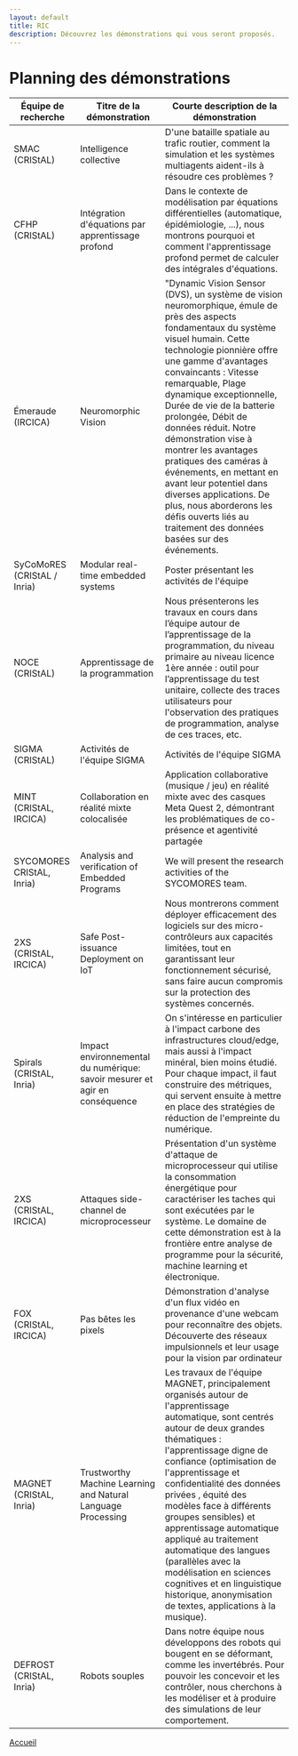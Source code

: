 ```yaml
---
layout: default
title: RIC
description: Découvrez les démonstrations qui vous seront proposés.
---
```



# Planning des démonstrations

| Équipe de recherche | Titre de la démonstration                                                                                     | Courte description de la démonstration                                                                                                                                                                                                                                                                                                                                                                                                                                                                                                                                                                                                                                                                                                                        |
|---------------------|---------------------------------------------------------------------------------------------------------------|---------------------------------------------------------------------------------------------------------------------------------------------------------------------------------------------------------------------------------------------------------------------------------------------------------------------------------------------------------------------------------------------------------------------------------------------------------------------------------------------------------------------------------------------------------------------------------------------------------------------------------------------------------------------------------------------------------------------------------------------------------------|
| SMAC	(CRIStAL)      |	Intelligence collective	 | D'une bataille spatiale au trafic routier, comment la simulation et les systèmes multiagents aident-ils à résoudre ces problèmes ? |
| CFHP	(CRIStAL)      | 	Intégration d'équations par apprentissage profond |	Dans le contexte de modélisation par équations différentielles (automatique, épidémiologie, ...), nous montrons pourquoi et comment l'apprentissage profond permet de calculer des intégrales d'équations. |
| Émeraude	(IRCICA)   |	Neuromorphic Vision |	"Dynamic Vision Sensor (DVS), un système de vision neuromorphique, émule de près des aspects fondamentaux du système visuel humain. Cette technologie pionnière offre une gamme d'avantages convaincants : Vitesse remarquable, Plage dynamique exceptionnelle, Durée de vie de la batterie prolongée, Débit de données réduit. Notre démonstration vise à montrer les avantages pratiques des caméras à événements, en mettant en avant leur potentiel dans diverses applications. De plus, nous aborderons les défis ouverts liés au traitement des données basées sur des événements. |
| SyCoMoRES	(CRIStAL / Inria)	| Modular real-time embedded systems	| Poster présentant les activités de l'équipe |
| NOCE	(CRIStAL)	     | Apprentissage de la programmation	| Nous présenterons les travaux en cours dans l’équipe autour de l’apprentissage de la programmation, du niveau primaire au niveau licence 1ère année : outil pour l’apprentissage du test unitaire, collecte des traces utilisateurs pour l'observation des pratiques de programmation, analyse de ces traces, etc.|
| SIGMA	(CRIStAL)     |	Activités de l'équipe SIGMA	|	Activités de l'équipe SIGMA |
| MINT	(CRIStAL, IRCICA)    |	Collaboration en réalité mixte colocalisée	 |	Application collaborative (musique / jeu) en réalité mixte avec des casques Meta Quest 2, démontrant les problématiques de co-présence et agentivité partagée |
| SYCOMORES	CRIStAL, Inria) |	Analysis and verification of Embedded Programs	 |	We will present the research activities of the SYCOMORES team. |
| 2XS	(CRIStAL, IRCICA)    |	Safe Post-issuance Deployment on IoT	 |	Nous montrerons comment déployer efficacement des logiciels sur des micro-contrôleurs aux capacités limitées, tout en garantissant leur fonctionnement sécurisé, sans faire aucun compromis sur la protection des systèmes concernés. |
| Spirals	(CRIStAL, Inria) |	Impact environnemental du numérique: savoir mesurer et agir en conséquence	 |	On s'intéresse en particulier à l'impact carbone des infrastructures cloud/edge, mais aussi à l'impact minéral, bien moins étudié. Pour chaque impact, il faut construire des métriques, qui servent ensuite à mettre en place des stratégies de réduction de l'empreinte du numérique. |
| 2XS	(CRIStAL, IRCICA)    |	Attaques side-channel de microprocesseur	| Présentation d'un système d'attaque de microprocesseur qui utilise la consommation énergétique pour caractériser les taches qui sont exécutées par le système. Le domaine de cette démonstration est à la frontière entre analyse de programme pour la sécurité, machine learning et électronique. |
| FOX	(CRIStAL, IRCICA)    |	Pas bêtes les pixels	| Démonstration d'analyse d'un flux vidéo en provenance d'une webcam pour reconnaître des objets. Découverte des réseaux impulsionnels et leur usage pour la vision par ordinateur |
| MAGNET	(CRIStAL, Inria)  |	Trustworthy Machine Learning and Natural Language Processing	 |	Les travaux de l'équipe MAGNET, principalement organisés autour de l'apprentissage automatique, sont centrés autour de deux grandes thématiques : l'apprentissage digne de confiance (optimisation de l'apprentissage et confidentialité des données privées , équité des modèles face à différents groupes sensibles) et apprentissage automatique appliqué au traitement automatique des langues (parallèles avec la modélisation en sciences cognitives et en linguistique historique, anonymisation de textes, applications à la musique).|
| DEFROST	(CRIStAL, Inria)	| Robots souples	| Dans notre équipe nous développons des robots qui bougent en se déformant, comme les invertébrés. Pour pouvoir les concevoir et les contrôler, nous cherchons à les modéliser et à produire des simulations de leur comportement. |
    
[Accueil](./index.html)

